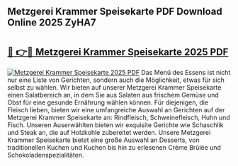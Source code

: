 ## Metzgerei Krammer Speisekarte PDF Download Online 2025 ZyHA7

# <h2><a href="http://gc9wm8.nevu.top/?p=Metzgerei+Krammer+Speisekarte">🔗 👉🔴 Metzgerei Krammer Speisekarte 2025 PDF</a></h2>

[![Metzgerei Krammer Speisekarte 2025 PDF](https://i.imgur.com/dBaPXMq.png)](http://gc9wm8.nevu.top/?p=Metzgerei+Krammer+Speisekarte)
Das Menü des Essens ist nicht nur eine Liste von Gerichten, sondern auch die Möglichkeit, etwas für sich selbst zu wählen. Wir bieten auf unserer Metzgerei Krammer Speisekarte einen Salatbereich an, in dem Sie aus Salaten aus frischem Gemüse und Obst für eine gesunde Ernährung wählen können. Für diejenigen, die Fleisch lieben, bieten wir eine umfangreiche Auswahl an Gerichten auf der Metzgerei Krammer Speisekarte an: Rindfleisch, Schweinefleisch, Huhn und Fisch. Unseren Auserwählten bieten wir exquisite Gerichte wie Schaschlik und Steak an, die auf Holzkohle zubereitet werden. Unsere Metzgerei Krammer Speisekarte bietet eine große Auswahl an Desserts, von traditionellen Kuchen und Kuchen bis hin zu erlesenen Crème Brûlée und Schokoladenspezialitäten.
